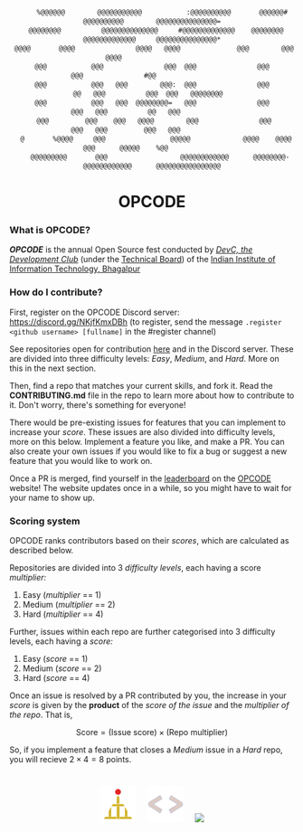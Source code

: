 <div align="center">

```
     %@@@@@@        @@@@@@@@@@@           :@@@@@@@@@@       @@@@@@#       @@@@@@@@@@        @@@@@@@@@@@@@@@=
  @@@@@@@@          @@@@@@@@@@@@@@     #@@@@@@@@@@@@@    @@@@@@@@         @@@@@@@@@@@@@     @@@@@@@@@@@@@@@*
 @@@@       @@@@               @@@@   @@@@              @@@        @@@               @@@@                   
@@@           @@@               @@@  @@@               @@@          @@@               #@@                   
@@@           @@@   @@@        @@@:  @@@               @@@           @@   @@@          @@@  @@@   @@@@@@@@  
@@@           @@@   @@@  @@@@@@@@=   @@@               @@@          @@@   @@@          @@   @@@             
 @@@         @@@    @@@   @@@@        @@@               @@@         @@@   @@@         @@@   @@@             
  @       %@@@@     @@@                @@@@@             @@@@    @@@@     @@@      @@@@@    %@@             
    @@@@@@@@@       @@@                  @@@@@@@@@@@@      @@@@@@@@-      @@@@@@@@@@@@      @@@@@@@@@@@@@@@@
```
  
  # OPCODE

</div>

### What is OPCODE?

***OPCODE*** is the annual Open Source fest conducted by *[DevC, the Development Club](https://gymkhana.iiitbh.ac.in/technical/devc)* (under the [Technical Board](https://gymkhana.iiitbh.ac.in/technical))
of the [Indian Institute of Information Technology, Bhagalpur](https://iiitbh.ac.in)

### How do I contribute?

First, register on the OPCODE Discord server: https://discord.gg/NKjfKmxDBh (to register, send the message `.register <github username> [fullname]` in the #register channel)

See repositories open for contribution [here](https://github.com/orgs/OPCODE-Open-Spring-Fest/repositories) and in the Discord server. These are divided into three difficulty levels: *Easy*, *Medium*, and *Hard*. More on this in the next section.

Then, find a repo that matches your current skills, and fork it. Read the **CONTRIBUTING.md** file in the repo to learn more about how to contribute to it. Don't worry, there's something for everyone!

There would be pre-existing issues for features that you can implement to increase your *score*. These issues are also divided into difficulty levels, more on this below. Implement a feature you like, and make a PR. You can also create your own issues if you would like to fix a bug or suggest a new feature that you would like to work on.

Once a PR is merged, find yourself in the [leaderboard](https://opcode.gymkhana.iiitbh.ac.in/leaderboard) on the [OPCODE](https://opcode.gymkhana.iiitbh.ac.in/) website! The website updates once in a while, so you might have to wait for your name to show up.

### Scoring system

OPCODE ranks contributors based on their *scores*, which are calculated as described below.

Repositories are divided into 3 *difficulty levels*, each having a score *multiplier:*

1. Easy (*multiplier* == 1)
2. Medium (*multiplier* == 2)
3. Hard (*multiplier* == 4)

Further, issues within each repo are further categorised into 3 difficulty levels, each having a *score:*

1. Easy (*score* == 1)
2. Medium (*score* == 2)
3. Hard (*score* == 4)

Once an issue is resolved by a PR contributed by you, the increase in your *score* is given by the **product** of the *score of the issue* and the *multiplier of the repo*. That is,

$$\text{Score} = (\text{Issue score)}\times(\text{Repo multiplier})$$

So, if you implement a feature that closes a *Medium* issue in a *Hard* repo, you will recieve $2 \times 4 = 8$ points.

#

<div align="center">

  [<img width="64px" src="logo.png">](https://gymkhana.iiitbh.ac.in/technical) &nbsp; &nbsp;
  [<img width="64px" src="devc_logo.png">](https://gymkhana.iiitbh.ac.in/technical/devc) &nbsp; &nbsp;
  [<img width="64px" src="https://github.com/OPCODE-Open-Spring-Fest.png">](https://opcode.gymkhana.iiitbh.ac.in/)

</div>
